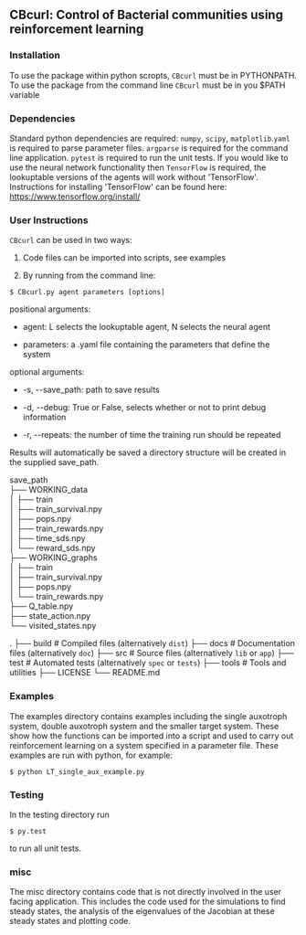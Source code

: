 ## CBcurl: Control of Bacterial communities using reinforcement learning

### Installation
To use the package within python scropts, `CBcurl` must be in PYTHONPATH.
To use the package from the command line `CBcurl` must be in you $PATH variable

### Dependencies
Standard python dependencies are required: `numpy`, `scipy`, `matplotlib`.`yaml` is required to parse parameter files. `argparse` is required for the command line application. `pytest` is required to run the unit tests. If you would like to use the neural network functionality then `TensorFlow` is required, the lookuptable versions of the agents will work without 'TensorFlow'. Instructions for installing 'TensorFlow' can be found here:
 https://www.tensorflow.org/install/

### User Instructions
`CBcurl` can be used in two ways:
1) Code files can be imported into scripts, see examples

2) By running from the command line:
```console
$ CBcurl.py agent parameters [options]
```
positional arguments:

  - agent: L selects the lookuptable agent, N selects the neural agent

  - parameters: a .yaml file containing the parameters that define the system

optional arguments:

  - -s, --save_path: path to save results

  - -d, --debug: True or False, selects whether or not to print debug information

  - -r, --repeats: the number of time the training run should be repeated


Results will automatically be saved a directory structure will be created in the supplied save_path.

save_path\
 ├── WORKING_data\
 │   ├── train\
 │   ├── train_survival.npy\
 │   ├── pops.npy\
 │   ├── train_rewards.npy\
 │   ├── time_sds.npy\
 │   └── reward_sds.npy\
 ├── WORKING_graphs\
 │   ├── train\
 │   ├── train_survival.npy\
 │   ├── pops.npy\
 │   └── train_rewards.npy\
 ├── Q_table.npy\
 ├── state_action.npy\
 └── visited_states.npy


 .
├── build                   # Compiled files (alternatively `dist`)
├── docs                    # Documentation files (alternatively `doc`)
├── src                     # Source files (alternatively `lib` or `app`)
├── test                    # Automated tests (alternatively `spec` or `tests`)
├── tools                   # Tools and utilities
├── LICENSE
└── README.md


### Examples
The examples directory contains examples including the single auxotroph system, double auxotroph system and the smaller target system. These show how the functions can be imported into a script and used to carry out reinforcement learning on a system specified in a parameter file. These examples are run with python, for example:
```console
$ python LT_single_aux_example.py
```

### Testing
In the testing directory run

```console
$ py.test
```
to run all unit tests.


### misc
The misc directory contains code that is not directly involved in the user facing application. This includes the code used for the simulations to find steady states, the analysis of the eigenvalues of the Jacobian at these steady states and plotting code.
